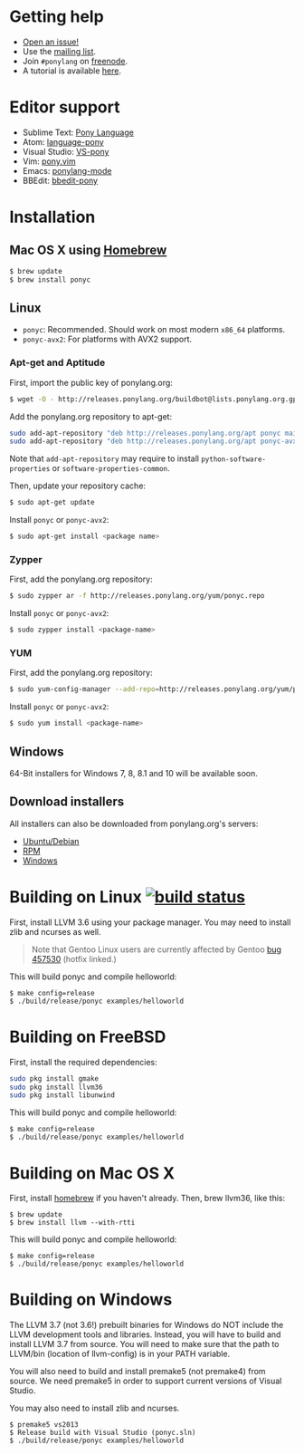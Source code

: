 # Getting help 

* [Open an issue!](https://github.com/CausalityLtd/ponyc/issues)
* Use the [mailing list](mailto:ponydev@lists.ponylang.org).
* Join ```#ponylang``` on [freenode](http://freenode.net/irc_servers.shtml).
* A tutorial is available [here](http://tutorial.ponylang.org).

# Editor support

* Sublime Text: [Pony Language](https://packagecontrol.io/packages/Pony%20Language)
* Atom: [language-pony](https://atom.io/packages/language-pony)
* Visual Studio: [VS-pony](https://github.com/CausalityLtd/VS-pony)
* Vim: [pony.vim](https://github.com/dleonard0/pony-vim-syntax)
* Emacs: [ponylang-mode](https://github.com/abingham/ponylang-mode)
* BBEdit: [bbedit-pony](https://github.com/TheMue/bbedit-pony)

# Installation

## Mac OS X using [Homebrew](http://brew.sh)

```bash
$ brew update 
$ brew install ponyc
```

## Linux

* ```ponyc```: Recommended. Should work on most modern ```x86_64``` platforms.
* ```ponyc-avx2```: For platforms with AVX2 support.

### Apt-get and Aptitude

First, import the public key of ponylang.org:

```bash
$ wget -O - http://releases.ponylang.org/buildbot@lists.ponylang.org.gpg.key | sudo apt-key add -
```

Add the ponylang.org repository to apt-get:

```bash
sudo add-apt-repository "deb http://releases.ponylang.org/apt ponyc main"
sudo add-apt-repository "deb http://releases.ponylang.org/apt ponyc-avx2 main"
```

Note that ```add-apt-repository``` may require to install ```python-software-properties``` or ```software-properties-common```.

Then, update your repository cache:

```bash
$ sudo apt-get update
```

Install ```ponyc``` or ```ponyc-avx2```:

```bash
$ sudo apt-get install <package name>
```

### Zypper

First, add the ponylang.org repository:

```bash
$ sudo zypper ar -f http://releases.ponylang.org/yum/ponyc.repo
```

Install ```ponyc``` or ```ponyc-avx2```:

```bash
$ sudo zypper install <package-name>
```

### YUM

First, add the ponylang.org repository:

```bash
$ sudo yum-config-manager --add-repo=http://releases.ponylang.org/yum/ponyc.repo
```

Install ```ponyc``` or ```ponyc-avx2```:

```bash
$ sudo yum install <package-name>
```

## Windows

64-Bit installers for Windows 7, 8, 8.1 and 10 will be available soon.

## Download installers

All installers can also be downloaded from ponylang.org's servers:

* [Ubuntu/Debian](http://releases.ponylang.org/debian)
* [RPM](http://releases.ponylang.org/yum)
* [Windows](http://releases.ponylang.org/windows)

# Building on Linux [![build status](http://ci.ponylang.org/buildStatus/icon?job=ponyc)](http://ci.ponylang.org/job/ponyc/)

First, install LLVM 3.6 using your package manager. You may need to install zlib and ncurses as well.

 > Note that Gentoo Linux users are currently affected by Gentoo [bug 457530](https://bugs.gentoo.org/show_bug.cgi?id=457530#c7) (hotfix linked.)

This will build ponyc and compile helloworld:

```
$ make config=release
$ ./build/release/ponyc examples/helloworld
```

# Building on FreeBSD

First, install the required dependencies:

```bash
sudo pkg install gmake
sudo pkg install llvm36
sudo pkg install libunwind
```

This will build ponyc and compile helloworld:

```
$ make config=release
$ ./build/release/ponyc examples/helloworld
```

# Building on Mac OS X

First, install [homebrew](http://brew.sh) if you haven't already. Then, brew llvm36, like this:

```
$ brew update
$ brew install llvm --with-rtti
```

This will build ponyc and compile helloworld:

```
$ make config=release
$ ./build/release/ponyc examples/helloworld
```

# Building on Windows

The LLVM 3.7 (not 3.6!) prebuilt binaries for Windows do NOT include the LLVM development tools and libraries. Instead, you will have to build and install LLVM 3.7 from source. You will need to make sure that the path to LLVM/bin (location of llvm-config) is in your PATH variable.

You will also need to build and install premake5 (not premake4) from source. We need premake5 in order to support current versions of Visual Studio.

You may also need to install zlib and ncurses.

```
$ premake5 vs2013
$ Release build with Visual Studio (ponyc.sln)
$ ./build/release/ponyc examples/helloworld
```


